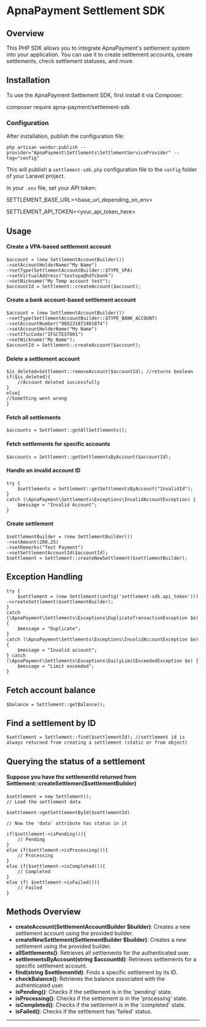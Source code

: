 # ApnaPayment Settlement SDK

## Overview
This PHP SDK allows you to integrate ApnaPayment's settlement system into your application. You can use it to create settlement accounts, create settlements, check settlement statuses, and more.

## Installation

To use the ApnaPayment Settlement SDK, first install it via Composer:

composer require apna-payment/settlement-sdk

### Configuration

After installation, publish the configuration file:

    php artisan vendor:publish --provider="ApnaPayment\Settlements\SettlementServiceProvider" --tag="config"

This will publish a `settlement-sdk.php` configuration file to the `config` folder of your Laravel project.

In your `.env` file, set your API token:

SETTLEMENT_BASE_URL=<base_url_depending_on_env>

SETTLEMENT_API_TOKEN=<your_api_token_here>

## Usage

#### Create a VPA-based settlement account

    $account = (new SettlementAccountBuilder())
    ->setAccountHolderName("My Name")
    ->setType(SettlementAccountBuilder::$TYPE_VPA)
    ->setVirtualAddress("testvpa@hdfcbank")
    ->setNickname("My Temp account test");
    $accountId = Settlement::createAccount($account);

#### Create a bank account-based settlement account

    $account = (new SettlementAccountBuilder())
    ->setType(SettlementAccountBuilder::$TYPE_BANK_ACCOUNT)
    ->setAccountNumber("988231872481874")
    ->setAccountHolderName("My Name")
    ->setIfscCode("IFSCTEST001")
    ->setNickname("My Name");
    $accountId = Settlement::createAccount($account);

#### Delete a settlement account 
    $is_deleted=Settlement::removeAccount($accountId); //returns boolean
    if($is_deleted){
        //Account deleted successfully
    }
    else{
    //Something went wrong
    }
#### Fetch all settlements
    $accounts = Settlement::getAllSettlements();

#### Fetch settlements for specific accounts
    $accounts = Settlement::getSettlementsByAccount($accountId);

#### Handle an invalid account ID
    try {
        $settlements = Settlement::getSettlementsByAccount("InvalidId");
    } 
    catch (\ApnaPayment\Settlements\Exceptions\InvalidAccountException) {
        $message = "Invalid Account";
    }

#### Create settlement
    $settlementBuilder = (new SettlementBuilder())
    ->setAmount(200.25)
    ->setRemarks("Test Payment")
    ->setSettlementAccountId($accountId);
    $settlement = Settlement::createNewSettlement($settlementBuilder);


## Exception Handling
    try {
        $settlement = (new Settlement(config('settlement-sdk.api_token')))
    ->createSettlement($settlementBuilder);
    } 
    catch (\ApnaPayment\Settlements\Exceptions\DuplicateTransactionException $e) {
        $message = "Duplicate";
    } 
    catch (\ApnaPayment\Settlements\Exceptions\InvalidAccountException $e) {
        $message = "Invalid account";
    } catch (\ApnaPayment\Settlements\Exceptions\DailyLimitExceededException $e) {
        $message = "Limit exceeded";
    }

## Fetch account balance
    $balance = Settlement::getBalance();

## Find a settlement by ID
    $settlement = Settlement::find($settlementId); //settlement id is always returned from creating a settlement (static or from object)


## Querying the status of a settlement
#### Suppose you have the settlementId returned from Settlement::createSettlemen($settlementBuilder)
    $settlement = new Settlement();
    // Load the settlement data

    $settlement->getSettlementById($settlementId)

    // Now the 'data' attribute has status in it

    if($settlement->isPending()){
        // Pending
    }
    else if($settlement->isProcessing()){
        // Processing
    }
    else if($settlement->isCompleted()){
        // Completed
    }
    else if( $settlement->isFailed()){
        // Failed 
    }




## Methods Overview

- **createAccount(SettlementAccountBuilder $builder)**: Creates a new settlement account using the provided builder.
- **createNewSettlement(SettlementBuilder $builder)**: Creates a new settlement using the provided builder.
- **allSettlements()**: Retrieves all settlements for the authenticated user.
- **settlementsByAccount(string $accountId)**: Retrieves settlements for a specific settlement account.
- **find(string $settlementId)**: Finds a specific settlement by its ID.
- **checkBalance()**: Retrieves the balance associated with the authenticated user.
- **isPending()**: Checks if the settlement is in the 'pending' state.
- **isProcessing()**: Checks if the settlement is in the 'processing' state.
- **isCompleted()**: Checks if the settlement is in the 'completed' state.
- **isFailed()**: Checks if the settlement has 'failed' status.

---
